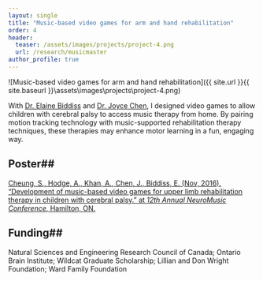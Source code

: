 ```yaml
---
layout: single
title: "Music-based video games for arm and hand rehabilitation"
order: 4
header:
  teaser: /assets/images/projects/project-4.png
  url: /research/musicmaster
author_profile: true
---
```

![Music-based video games for arm and hand rehabilitation]({{ site.url }}{{ site.baseurl }}\assets\images\projects\project-4.png)

With [Dr. Elaine Biddiss](http://research.hollandbloorview.ca/scientist/Elaine-Biddiss) and [Dr. Joyce Chen](http://joycelchen.weebly.com/), I designed video games to allow children with cerebral palsy to access music therapy from home. By pairing motion tracking technology with music-supported rehabilitation therapy techniques, these therapies may enhance motor learning in a fun, engaging way.


## Poster##
[Cheung, S., Hodge, A., Khan, A., Chen, J., Biddiss, E. (Nov, 2016). “Development of music-based video games for upper limb rehabilitation therapy in children with cerebral palsy.” at *12th Annual NeuroMusic Conference*, Hamilton, ON.](dx.doi.org/10.13140/RG.2.2.32908.51846)

## Funding##
Natural Sciences and Engineering Research Council of Canada; Ontario Brain Institute; Wildcat Graduate Scholarship; Lillian and Don Wright Foundation; Ward Family Foundation
